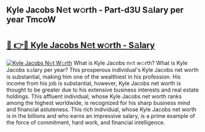 ## Kyle Jacobs N𝚎t w𝚘rth - Part-d3U S𝚊lary per year TmcoW

# <h2><a href="http://gc26qpw.nevu.top/?p=Kyle+Jacobs">🔗 👉🔴 Kyle Jacobs N𝚎t w𝚘rth - S𝚊lary</a></h2>

[![Kyle Jacobs N𝚎t W𝚘rth](https://i.imgur.com/Oavwk0R.jpeg)](http://gc26qpw.nevu.top/?p=Kyle+Jacobs)
What is Kyle Jacobs n𝚎t w𝚘rth? What is Kyle Jacobs s𝚊lary per year?
This prosperous individual's Kyle Jacobs net worth is substantial, making him one of the wealthiest in his profession. His income from his job is substantial, however, Kyle Jacobs net worth is thought to be greater due to his extensive business interests and real estate holdings. This affluent individual, whose Kyle Jacobs net worth ranks among the highest worldwide, is recognized for his sharp business mind and financial astuteness. This rich individual, whose Kyle Jacobs net worth is in the billions and who earns an impressive salary, is a prime example of the force of commitment, hard work, and financial intelligence.
